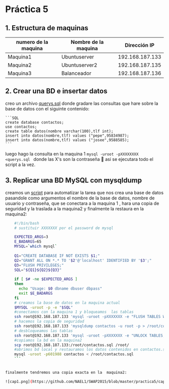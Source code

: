 # Práctica 5

## 1. Estructura de  maquinas

numero de la maquina|Nombre de la maquina | Dirección IP
-----------|------------ | -------------
Maquina1 | Ubuntuserver | 192.168.187.133
Maquina2 | Ubuntuserver2 | 192.168.187.135
Maquina3 | Balanceador	|	192.168.187.136

## 2. Crear una BD e insertar datos

creo un archivo [querys.sql](https://github.com/NAEL1/SWAP2015/blob/master/practica5/querys.sql) donde gradare las consultas que hare sobre la base de datos con el siguinte contenido:

 	```SQL
	create database contactos;
	use contactos;
	create table datos(nombre varchar(100),tlf int);
	insert into datos(nombre,tlf) values ("pepe",95834987);
	insert into datos(nombre,tlf) values ("josee",9588585);
	```

luego hago la consulta en la maquina 1 `mysql -uroot -pXXXXXXXX <querys.sql ` donde las X's son la contraseña :eyes:
asi se ejecutara todo el script a la vez.

## 3. Replicar una BD MySQL con mysqldump

creamos un [script](https://github.com/NAEL1/SWAP2015/blob/master/practica5/sqlDump.sh) para automatizar la tarea  que nos crea una base de datos pasandole como argumentos el nombre de la base de datos, nombre de usuario y contraseña, que se conectara a la maquina 1 , hara una copia de seguridad y la traslada a la maquina2 y finalmente la restaura en la maquina2:


``` bash
	#!/bin/bash
	# sustituir XXXXXXX por el password de mysql

	EXPECTED_ARGS=3
	E_BADARGS=65
	MYSQL=`which mysql`
	 
	Q1="CREATE DATABASE IF NOT EXISTS $1;"
	Q2="GRANT ALL ON *.* TO '$2'@'localhost' IDENTIFIED BY '$3';"
	Q3="FLUSH PRIVILEGES;"
	SQL="${Q1}${Q2}${Q3}"
	 
	if [ $# -ne $EXPECTED_ARGS ]
	then
	  echo "Usage: $0 dbname dbuser dbpass"
	  exit $E_BADARGS
	fi
	# creamos la base de datos en la maquina actual
	$MYSQL -uroot -p -e "$SQL"
	#conectamos con la maquina 1 y bloqueamos  las tablas
	ssh root@192.168.187.133 'mysql -uroot -pXXXXXXX -e "FLUSH TABLES WITH READ LOCK;" '
	# hacemos la copia de seguridad 
	ssh root@192.168.187.133 'mysqldump contactos -u root -p > /root/contactos.sql'
	# desbloqueamos las tablas
	ssh root@192.168.187.133 'mysql -uroot -pXXXXXXX -e "UNLOCK TABLES;"'
	#copiamos la bd en la maquina2
	scp root@192.168.187.133:/root/contactos.sql /root/
	#abrimos bd local y restauramos los datos contenidos en contactos.sql
	mysql -uroot -p601988 contactos < /root/contactos.sql
	```


finalmente tendremos una copia exacta en la  maquina2:

![cap1.png](https://github.com/NAEL1/SWAP2015/blob/master/practica5/cap1.png)